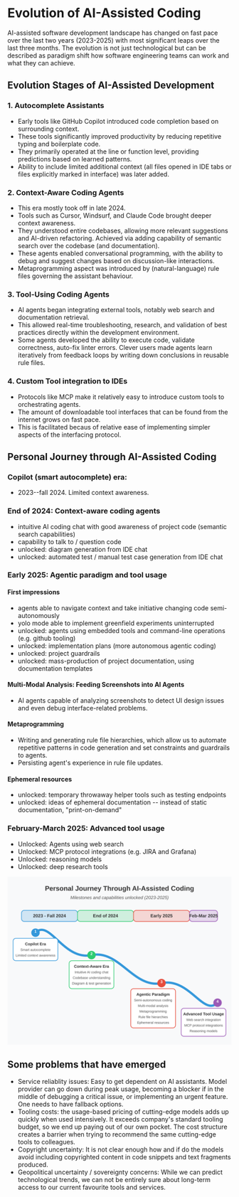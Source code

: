 # Evolution of AI-Assisted Coding

AI-assisted software development landscape has changed on fast pace over the last two years (2023-2025) with most significant leaps over the last three months. The evolution is not just technological but can be described as paradigm shift how software engineering teams can work and what they can achieve.

## Evolution Stages of AI-Assisted Development

### 1. Autocomplete Assistants
- Early tools like GitHub Copilot introduced code completion based on surrounding context.
- These tools significantly improved productivity by reducing repetitive typing and boilerplate code.
- They primarily operated at the line or function level, providing predictions based on learned patterns.
- Ability to include limited additional context (all files opened in IDE tabs or files explicitly marked in interface) was later added.

### 2. Context-Aware Coding Agents
- This era mostly took off in late 2024.
- Tools such as Cursor, Windsurf, and Claude Code brought deeper context awareness.
- They understood entire codebases, allowing more relevant suggestions and AI-driven refactoring. Achieved via adding capability of semantic search over the codebase (and documentation).
- These agents enabled conversational programming, with the ability to debug and suggest changes based on discussion-like interactions.
- Metaprogramming aspect was introduced by (natural-language) rule files governing the assistant behaviour.

### 3. Tool-Using Coding Agents
- AI agents began integrating external tools, notably web search and documentation retrieval.
- This allowed real-time troubleshooting, research, and validation of best practices directly within the development environment.
- Some agents developed the ability to execute code, validate correctness, auto-fix linter errors. Clever users made agents learn iteratively from feedback loops by writing down conclusions in reusable rule files.

### 4. Custom Tool integration to IDEs
- Protocols like MCP make it relatively easy to introduce custom tools to orchestrating agents.
- The amount of downloadable tool interfaces that can be found from the internet grows on fast pace.
- This is facilitated becaus of relative ease of implementing simpler aspects of the interfacing protocol.

## Personal Journey through AI-Assisted Coding

### Copilot (smart autocomplete) era:
- 2023--fall 2024. Limited context awareness.

### End of 2024: Context-aware coding agents
- intuitive AI coding chat with good awareness of project code (semantic search capabilities)
- capability to talk to / question code
- unlocked: diagram generation from IDE chat
- unlocked: automated test / manual test case generation from IDE chat

### Early 2025: Agentic paradigm and tool usage

#### First impressions
- agents able to navigate context and take initiative changing code semi-autonomously
- yolo mode able to implement greenfield experiments uninterrupted
- unlocked: agents using embedded tools and command-line operations (e.g. github tooling)
- unlocked: implementation plans (more autonomous agentic coding)
- unlocked: project guardrails
- unlocked: mass-production of project documentation, using documentation templates

#### Multi-Modal Analysis: Feeding Screenshots into AI Agents
- AI agents capable of analyzing screenshots to detect UI design issues and even debug interface-related problems.

#### Metaprogramming
- Writing and generating rule file hierarchies, which allow us to automate repetitive patterns in code generation and set constraints and guardrails to agents.
- Persisting agent's experience in rule file updates.

#### Ephemeral resources
- unlocked: temporary throwaway helper tools such as testing endpoints
- unlocked: ideas of ephemeral documentation -- instead of static documentation, "print-on-demand"

### February-March 2025: Advanced tool usage
- Unlocked: Agents using web search
- Unlocked: MCP protocol integrations (e.g. JIRA and Grafana)
- Unlocked: reasoning models
- Unlocked: deep research tools

!["Personal Journey" Timeline](https://raw.githubusercontent.com/klauseduard/ai-coding-insights/main/images/personal-journey.svg)

## Some problems that have emerged
- Service reliablity issues: Easy to get dependent on AI assistants. Model provider can go down during peak usage, becoming a blocker if in the middle of debugging a critical issue, or implementing an urgent feature. One needs to have fallback options.
- Tooling costs: the usage-based pricing of cutting-edge models adds up quickly when used intensively. It exceeds company's standard tooling budget, so we end up paying out of our own pocket. The cost structure creates a barrier    when trying to recommend the same cutting-edge tools to colleagues.
- Copyright uncertainty: It is not clear enough how and if do the models avoid including copyrighted content in code snippets and text fragments produced.
- Geopolitical uncertainty / sovereignty concerns: While we can predict technological trends, we can not be entirely sure about long-term access to our current favourite tools and services.
